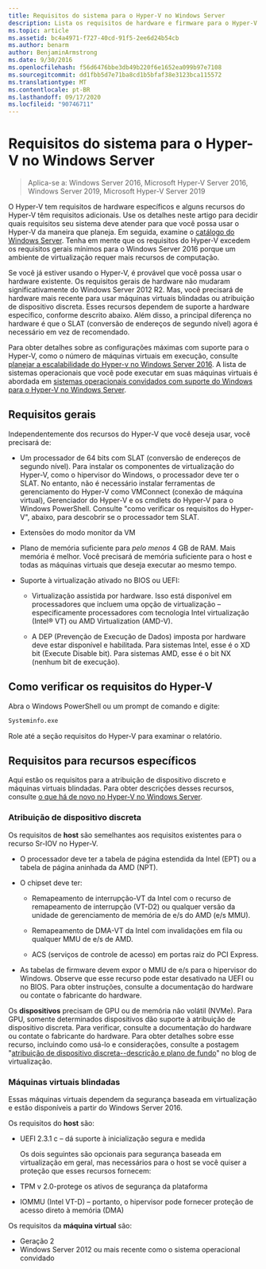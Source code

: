 ```yaml
---
title: Requisitos do sistema para o Hyper-V no Windows Server
description: Lista os requisitos de hardware e firmware para o Hyper-V no Windows Server
ms.topic: article
ms.assetid: bc4a4971-f727-40cd-91f5-2ee6d24b54cb
ms.author: benarm
author: BenjaminArmstrong
ms.date: 9/30/2016
ms.openlocfilehash: f56d6476bbe3db49b220f6e1652ea099b97e7108
ms.sourcegitcommit: dd1fbb5d7e71ba8cd1b5bfaf38e3123bca115572
ms.translationtype: MT
ms.contentlocale: pt-BR
ms.lasthandoff: 09/17/2020
ms.locfileid: "90746711"
---
```

# <a name="system-requirements-for-hyper-v-on-windows-server"></a>Requisitos do sistema para o Hyper-V no Windows Server

>Aplica-se a: Windows Server 2016, Microsoft Hyper-V Server 2016, Windows Server 2019, Microsoft Hyper-V Server 2019

O Hyper-V tem requisitos de hardware específicos e alguns recursos do Hyper-V têm requisitos adicionais. Use os detalhes neste artigo para decidir quais requisitos seu sistema deve atender para que você possa usar o Hyper-V da maneira que planeja. Em seguida, examine o [catálogo do Windows Server](https://www.windowsservercatalog.com/). Tenha em mente que os requisitos do Hyper-V excedem os requisitos gerais mínimos para o Windows Server 2016 porque um ambiente de virtualização requer mais recursos de computação.

Se você já estiver usando o Hyper-V, é provável que você possa usar o hardware existente. Os requisitos gerais de hardware não mudaram significativamente do Windows Server 2012 R2.  Mas, você precisará de hardware mais recente para usar máquinas virtuais blindadas ou atribuição de dispositivo discreta. Esses recursos dependem de suporte a hardware específico, conforme descrito abaixo. Além disso, a principal diferença no hardware é que o SLAT (conversão de endereços de segundo nível) agora é necessário em vez de recomendado.

Para obter detalhes sobre as configurações máximas com suporte para o Hyper-V, como o número de máquinas virtuais em execução, consulte [planejar a escalabilidade do Hyper-v no Windows Server 2016](./plan/plan-hyper-v-scalability-in-windows-server.md). A lista de sistemas operacionais que você pode executar em suas máquinas virtuais é abordada em [sistemas operacionais convidados com suporte do Windows para o Hyper-V no Windows Server](Supported-Windows-guest-operating-systems-for-Hyper-V-on-Windows.md).

## <a name="general-requirements"></a>Requisitos gerais

Independentemente dos recursos do Hyper-V que você deseja usar, você precisará de:

- Um processador de 64 bits com SLAT (conversão de endereços de segundo nível). Para instalar os componentes de virtualização do Hyper-V, como o hipervisor do Windows, o processador deve ter o SLAT. No entanto, não é necessário instalar ferramentas de gerenciamento do Hyper-V como VMConnect (conexão de máquina virtual), Gerenciador do Hyper-V e os cmdlets do Hyper-V para o Windows PowerShell. Consulte "como verificar os requisitos do Hyper-V", abaixo, para descobrir se o processador tem SLAT.

- Extensões do modo monitor da VM

- Plano de memória suficiente para *pelo menos* 4 GB de RAM. Mais memória é melhor. Você precisará de memória suficiente para o host e todas as máquinas virtuais que deseja executar ao mesmo tempo.

- Suporte à virtualização ativado no BIOS ou UEFI:

  - Virtualização assistida por hardware. Isso está disponível em processadores que incluem uma opção de virtualização – especificamente processadores com tecnologia Intel virtualização (Intel® VT) ou AMD Virtualization (AMD-V).

  - A DEP (Prevenção de Execução de Dados) imposta por hardware deve estar disponível e habilitada. Para sistemas Intel, esse é o XD bit (Execute Disable bit). Para sistemas AMD, esse é o bit NX (nenhum bit de execução).

## <a name="how-to-check-for-hyper-v-requirements"></a>Como verificar os requisitos do Hyper-V

Abra o Windows PowerShell ou um prompt de comando e digite:

```cmd
Systeminfo.exe
```

Role até a seção requisitos do Hyper-V para examinar o relatório.

## <a name="requirements-for-specific-features"></a>Requisitos para recursos específicos

Aqui estão os requisitos para a atribuição de dispositivo discreto e máquinas virtuais blindadas. Para obter descrições desses recursos, consulte [o que há de novo no Hyper-V no Windows Server](What-s-new-in-Hyper-V-on-Windows.md).

### <a name="discrete-device-assignment"></a>Atribuição de dispositivo discreta

Os requisitos de **host** são semelhantes aos requisitos existentes para o recurso Sr-IOV no Hyper-V.

- O processador deve ter a tabela de página estendida da Intel (EPT) ou a tabela de página aninhada da AMD (NPT).

- O chipset deve ter:

  - Remapeamento de interrupção-VT da Intel com o recurso de remapeamento de interrupção (VT-D2) ou qualquer versão da unidade de gerenciamento de memória de e/s do AMD (e/s MMU).

  - Remapeamento de DMA-VT da Intel com invalidações em fila ou qualquer MMU de e/s de AMD.

  - ACS (serviços de controle de acesso) em portas raiz do PCI Express.

- As tabelas de firmware devem expor o MMU de e/s para o hipervisor do Windows. Observe que esse recurso pode estar desativado na UEFI ou no BIOS. Para obter instruções, consulte a documentação do hardware ou contate o fabricante do hardware.

Os **dispositivos** precisam de GPU ou de memória não volátil (NVMe). Para GPU, somente determinados dispositivos dão suporte à atribuição de dispositivo discreta. Para verificar, consulte a documentação do hardware ou contate o fabricante do hardware. Para obter detalhes sobre esse recurso, incluindo como usá-lo e considerações, consulte a postagem "[atribuição de dispositivo discreta--descrição e plano de fundo](https://blogs.technet.com/b/virtualization/archive/2015/11/19/discrete-device-assignment.aspx)" no blog de virtualização.

### <a name="shielded-virtual-machines"></a>Máquinas virtuais blindadas

Essas máquinas virtuais dependem da segurança baseada em virtualização e estão disponíveis a partir do Windows Server 2016.

Os requisitos do **host** são:

- UEFI 2.3.1 c – dá suporte à inicialização segura e medida

  Os dois seguintes são opcionais para segurança baseada em virtualização em geral, mas necessários para o host se você quiser a proteção que esses recursos fornecem:

- TPM v 2.0-protege os ativos de segurança da plataforma
- IOMMU (Intel VT-D) – portanto, o hipervisor pode fornecer proteção de acesso direto à memória (DMA)

Os requisitos da **máquina virtual** são:

- Geração 2
- Windows Server 2012 ou mais recente como o sistema operacional convidado